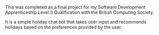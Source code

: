 This was completed as a final project for my Software Development Apprenticeship Level 3 Qualification with the British Computing Society.

It is a simple holiday chat bot that takes user input and recommends holidays based on the preferences provided by the user.
